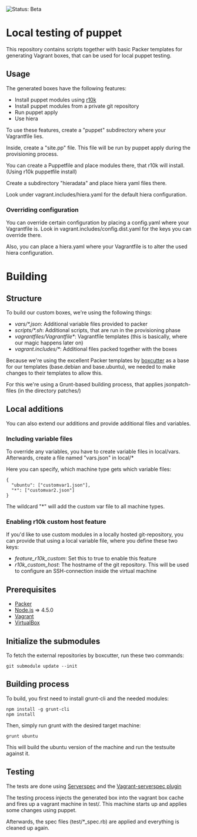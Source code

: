 ![Status: Beta](https://img.shields.io/badge/Status-Beta-yellow.svg)
# Local testing of puppet

This repository contains scripts together with basic Packer templates for
generating Vagrant boxes, that can be used for local puppet testing.

## Usage

The generated boxes have the following features:

* Install puppet modules using [r10k](https://github.com/puppetlabs/r10k)
* Install puppet modules from a private git repository
* Run puppet apply
* Use hiera

To use these features, create a "puppet" subdirectory where your 
Vagrantfile lies.
 
Inside, create a "site.pp" file. This file will be run by puppet apply 
during the provisioning process.

You can create a Puppetfile and place modules there, that r10k will 
install. (Using r10k puppetfile install)

Create a subdirectory "hieradata" and place hiera yaml files there. 

Look under vagrant.includes/hiera.yaml for the default hiera 
configuration.

### Overriding configuration

You can override certain configuration by placing a config.yaml where
your Vagrantfile is. Look in vagrant.includes/config.dist.yaml for the
keys you can override there.

Also, you can place a hiera.yaml where your Vagrantfile is to alter
the used hiera configuration.

# Building

## Structure

To build our custom boxes, we're using the following things:

* _vars/*.json_: Additional variable files provided to packer
* _scripts/*.sh_: Additional scripts, that are run in the provisioning phase
* _vagrantfiles/Vagrantfile*_: Vagrantfile templates (this is basically, 
where our magic happens later on)
* _vagrant.includes/*_: Additional files packed together with the boxes

Because we're using the excellent Packer templates by 
[boxcutter](https://github.com/boxcutter) as a base for our templates
(base.debian and base.ubuntu), we needed to make changes to their 
templates to allow this.

For this we're using a Grunt-based building process, that applies
jsonpatch-files (in the directory patches/)

## Local additions

You can also extend our additions and provide additional files and
variables.

### Including variable files

To override any variables, you have to create variable files in 
local/vars. Afterwards, create a file named "vars.json" in local/* 

Here you can specify, which machine type gets which variable files:

    {
      "ubuntu": ["customvar1.json"],
      "*": ["customvar2.json"]
    }

The wildcard "*" will add the custom var file to all machine types.

### Enabling r10k custom host feature

If you'd like to use custom modules in a locally hosted git-repository,
you can provide that using a local variable file, where you define
these two keys:

* _feature_r10k_custom_: Set this to true to enable this feature
* _r10k_custom_host_: The hostname of the git repository. This will be
used to configure an SSH-connection inside the virtual machine

## Prerequisites

* [Packer](https://packer.io)
* [Node.js](https://nodejs.org) => 4.5.0
* [Vagrant](https://vagrantup.com)
* [VirtualBox](https://virtualbox.org)

## Initialize the submodules

To fetch the external repositories by boxcutter, run these two commands:

    git submodule update --init 

## Building process

To build, you first need to install grunt-cli and the needed modules:

    npm install -g grunt-cli
    npm install

Then, simply run grunt with the desired target machine:

    grunt ubuntu

This will build the ubuntu version of the machine and run the testsuite
against it.

## Testing

The tests are done using [Serverspec](http://serverspec.org/) and the
[Vagrant-serverspec plugin](https://github.com/jvoorhis/vagrant-serverspec)

The testing process injects the generated box into the vagrant box
cache and fires up a vagrant machine in test/. This machine starts up
and applies some changes using puppet.

Afterwards, the spec files (test/*_spec.rb) are applied and everything
is cleaned up again.